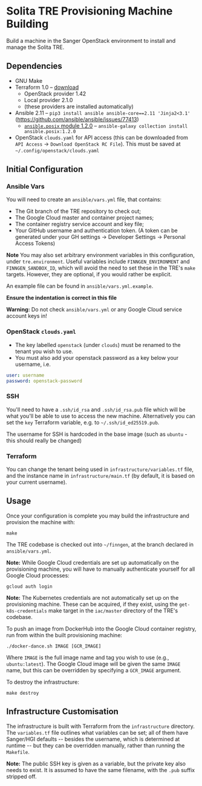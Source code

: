 # Solita TRE Provisioning Machine Building

Build a machine in the Sanger OpenStack environment to install and
manage the Solita TRE.

## Dependencies

* GNU Make
* Terraform 1.0 – [download](https://developer.hashicorp.com/terraform/downloads)
  * OpenStack provider 1.42
  * Local provider 2.1.0
  * (these providers are installed automatically)
* Ansible 2.11 – `pip3 install ansible ansible-core==2.11 'Jinja2<3.1'` (https://github.com/ansible/ansible/issues/77413)
  * [`ansible.posix` module 1.2.0](https://galaxy.ansible.com/ansible/posix) – `ansible-galaxy collection install ansible.posix:1.2.0`
* OpenStack `clouds.yaml` for API access (this can be downloaded from `API Access` -> `Download OpenStack RC File`). This must be saved at `~/.config/openstack/clouds.yaml`

## Initial Configuration

### Ansible Vars

You will need to create an `ansible/vars.yml` file, that contains:

* The Git branch of the TRE repository to check out;
* The Google Cloud master and container project names;
* The container registry service account and key file;
* Your GitHub username and authentication token. (A token can be generated under your GH settings -> Developer Settings -> Personal Access Tokens)

**Note** You may also set arbitrary environment variables in this
configuration, under `tre.environment`. Useful variables include
`FINNGEN_ENVIRONMENT` and `FINNGEN_SANDBOX_ID`, which will avoid the
need to set these in the TRE's `make` targets. However, they are
optional, if you would rather be explicit.

An example file can be found in `ansible/vars.yml.example`.

**Ensure the indentation is correct in this file**

**Warning:** Do not check `ansible/vars.yml` or any Google Cloud service
account keys in!

### OpenStack `clouds.yaml`

- The key labelled `openstack` (under `clouds`) must be renamed to the tenant you wish to use.
- You must also add your openstack password as a key below your username, i.e.
```yml
user: username
password: openstack-password
```

### SSH

You'll need to have a `.ssh/id_rsa` and `.ssh/id_rsa.pub` file which will be
what you'll be able to use to access the new machine. Alternatively you can set
the `key` Terraform variable, e.g. to `~/.ssh/id_ed25519.pub`.

The username for SSH is hardcoded in the base image (such as `ubuntu` - this
should really be changed)

### Terraform

You can change the tenant being used in `infrastructure/variables.tf` file, and the instance name in `infrastructure/main.tf` (by default, it is based on your current username).

## Usage

Once your configuration is complete you may build the infrastructure and
provision the machine with:

    make

The TRE codebase is checked out into `~/finngen`, at the branch declared
in `ansible/vars.yml`.

**Note:** While Google Cloud credentials are set up automatically on the
provisioning machine, you will have to manually authenticate yourself
for all Google Cloud processes:

    gcloud auth login

**Note:** The Kubernetes credentials are not automatically set up on the
provisioning machine. These can be acquired, if they exist, using the
`get-k8s-credentials` make target in the `iac/master` directory of the
TRE's codebase.

To push an image from DockerHub into the Google Cloud container
registry, run from within the built provisioning machine:

    ./docker-dance.sh IMAGE [GCR_IMAGE]

Where `IMAGE` is the full image name and tag you wish to use (e.g.,
`ubuntu:latest`). The Google Cloud image will be given the same `IMAGE`
name, but this can be overridden by specifying a `GCR_IMAGE` argument.

To destroy the infrastructure:

    make destroy

## Infrastructure Customisation

The infrastructure is built with Terraform from the `infrastructure`
directory. The `variables.tf` file outlines what variables can be set;
all of them have Sanger/HGI defaults -- besides the username, which is
determined at runtime -- but they can be overridden manually, rather
than running the `Makefile`.

**Note:** The public SSH key is given as a variable, but the private key
also needs to exist. It is assumed to have the same filename, with the
`.pub` suffix stripped off.
